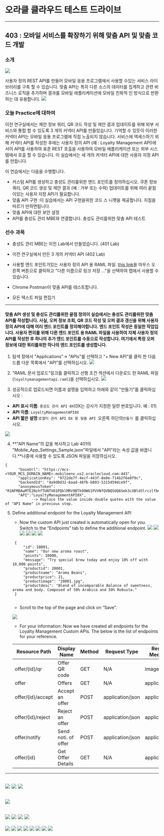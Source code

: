 # 오라클 클라우드 테스트 드라이브 #
-----
## 403 : 모바일 서비스를 확장하기 위해 맞춤 API 및 맞춤 코드 개발 ##


### 소개 ###
![](../../common/images/mobile/long/mcsgs_dt_003_customapi.png)


사용자 정의 REST API를 만들어 모바일 응용 프로그램에서 사용할 수있는 서비스 라이브러리를 구축 할 수 있습니다. 맞춤 API는 특히 다른 소스의 데이터를 집계하고 관련 비즈니스 로직을 추가하며 결과를 모바일 애플리케이션에 모바일 친화적 인 방식으로 반환하는 데 유용합니다. 
![](../../common/images/mobile/long/mcsgc_dt_004_api.png)


### 오늘 Practice에 대하여 ###
이전 연구실에서는 제안 정보 쿼리, QR 코드 작성 및 제안 결과 업데이트를 위해 외부 서비스와 통합 할 수 있도록 3 개의 커넥터 API를 만들었습니다. 기억할 수 있듯이 이러한 커넥터 API는 모바일 응용 프로그램에 직접 노출되지 않습니다. 서비스에 액세스하기 위해 커넥터 API를 작성한 후에는 사용자 정의 API (예 : Loyalty Management API)에서이 API를 사용하여 표준 REST 호출을 사용하여 모바일 애플리케이션 또는 외부 시스템에서 호출 할 수 있습니다. 이 실습에서는 세 개의 커넥터 API에 대한 사용자 지정 API를 만듭니다. 

이 연습에서는 다음을 수행합니다. 
- 커스텀 API를 생성하고 충성도 관리를위한 엔드 포인트를 정의하십시오. 쿠폰 정보 쿼리, QR 코드 생성 및 제안 결과 (예 : 거부 또는 수락) 업데이트를 위해 여러 끝점이있는 사용자 지정 API가 필요합니다. 
- 맞춤 API 구현 :이 실습에서는 API 구현을위한 코드 스 니펫을 제공합니다. 지침을 따르기 만하면됩니다. 
- 맞춤 API에 대한 보안 설정 
- API를 충성도 관리 MBE와 연결합니다. 
충성도 관리를위한 맞춤 API 테스트 

### 선수 과목 ###

- 충성도 관리 MBE는 이전 Lab에서 만들었습니다. (401 Lab) 
- 이전 연구실에서 만든 3 개의 커넥터 API (402 Lab) 
- 사용할 엔드 포인트가있는 사용자 정의 API 용 RAML 파일. [this link](https://raw.githubusercontent.com/APACTestDrive/CloudNative_Mobile/MobileLab-short-delta-only/common/assets/mobile/loyaltymanagementapi.raml)을 마우스 오른쪽 버튼으로 클릭하고 &quot;다른 이름으로 링크 저장 ...&quot;을 선택하여 랩에서 사용할 수 있습니다. 

- Chrome Postman이 맞춤 API를 테스트합니다. 
- 모든 텍스트 파일 편집기 

----
#### 맞춤 API 생성 및 충성도 관리를위한 끝점 정의이 실습에서는 충성도 관리를위한 맞춤 API를 작성합니다. 사실, 오퍼 정보 조회, QR 코드 작성 및 오퍼 결과 갱신을 위해 사용자 정의 API에 대해 여러 엔드 포인트를 정의해야합니다. 엔드 포인트 작성은 동일한 작업입니다. 사용자 편의를 위해 다른 엔드 포인트 용 RAML 파일을 사용하여 자체 사용자 정의 API를 작성한 후 하나의 추가 엔드 포인트를 수동으로 작성합니다. 여기에서 특정 오퍼 정보에 대한 쿼리를위한 하나의 엔드 포인트를 생성합니다. 

1. 탐색 창에서 &quot;Applications&quot;-> &quot;APIs&quot;를 선택하고 &quot;+ New API&quot;를 클릭 한 다음 드롭 다운 목록에서 &quot;API&quot;를 선택하십시오. 
![](../../common/images/mobile/long/403-New_API.png)


2. &quot;RAML 문서 업로드&quot;링크를 클릭하고 선행 조건 섹션에서 다운로드 한 RAML 파일 (`loyaltymanagementapi.raml`)을 선택하십시오. 
![](../../common/images/mobile/long/403-RAML_upload.png)


3. 성공적으로 업로드되면 이름과 설명을 입력하고 아래와 같이 &quot;만들기&quot;를 클릭하십시오 : 
+ **API 표시 이름**: `충성도 관리 API 0X`(0X는 강사가 지정한 일련 번호입니다. 예 : 01) 
+ **API 이름**: `LoyaltyManagementAPI0X` 
+ **API 짧은 설명**:`로열티 관리 API 0X 용 맞춤 API `오른쪽 하단의`만들기 `를 클릭하십시오. 

![](../../common/images/mobile/long/403-Create_Custom_API_with_RAML.png)


4. **&quot;API Name&quot;의 값을 복사하고 Lab 401의 &quot;Mobile_App_Settings_Sample.json&quot;파일에서 &quot;API&quot;라는 속성 값을 바꿉니다.**나중에 사용할 수 있도록 JSON 파일을 저장하십시오. 

```
{
      "baseUrl": "https://mcs-<YOUR_MCS_DOMAIN_NAME>.mobileenv.us2.oraclecloud.com:443",
      "applicationKey": "9722de7f-4ecf-443f-8e0e-714b2f6e0f9c",
      "backendId": "4a9d0d32-8aad-48fb-b803-5315459dce9f",
      "anonymousToken": "R1NFMDAwMTE2NzhfTUNTX01PQklMRV9BTk9OWU1PVVNfQVBQSUQ6Smk3cXBld3lrczlfbmI=",
      "API":"LoyaltyManagementAPI0X",
            --> Replace the value inside double quotes with the value of "API Name" in previous step.
```

5. Define additional endpoint for the Loyalty Management API
   - Now the custom API just created is automatically open for you. Switch to the “Endpoints” tab to define the additional endpoint.
![](../../common/images/mobile/long/403-Define_Additional_Endpoint.png)
![](../../common/images/mobile/long/403-Endpoint_Add_Resource.png)
![](../../common/images/mobile/long/403-Locate_Added_Endpoint.png)
![](../../common/images/mobile/long/403-New_Resource.png)
![](../../common/images/mobile/long/403-Adding_Method.png)
![](../../common/images/mobile/long/403-Adding_Method_Info.png)
   ```
	{
		"id": 10001,
		"name": "Our new aroma roast",
		"points": 10000,
		"message": "Try special brew today and enjoy 10% off with 10,000 points",
		"productid": 20001,
		"productname": "Aroma Beans",
		"productprice": 21,
		"productimage": "20001.jpg",
		"productdesc": "Blend of incomparable Balance of sweetness, aroma and body. Composed of 50% Arabica and 50% Robusta."
	}
	
   ```

    - Scroll to the top of the page and click on “Save”.
    
     ![](../../common/images/mobile/long/403-Adding_Sample_Response.png)

    - For your information: Now we have created all endpoints for the Loyalty Management Custom APIs. The below is the list of endpoints for your reference.

    | Resource Path     | Display Name          | Method | Request Type     | Response Media Type |
    | ----------------- | --------------------- | ------ | ---------------- | ------------------- |
    | offer/{id}/qr	    | Offer QR code         | GET    | N/A	        | image/png           |
    | offer	            | Offers	            | GET    | N/A	        | application/json    |
    | offer/{id}/accept | Accept an offer       | POST   | application/json | application/json    |
    | offer/{id}/reject | Reject an offer       | POST   | application/json | application/json    |
    | offer/notify      | Send noti. of offer   | POST   | application/json | application/json    |
    | offer/{id}        | Get Offer Details     | GET    | N/A	        | application/json    |


----
![](../../common/images/mobile/long/403-Editing_Package_Json.png)
![](../../common/images/mobile/long/403-Upload_Impl_Pack.png)
![](../../common/images/mobile/long/403-Impl_Upload_Pack_Success.png)
----
![](../../common/images/mobile/long/403-API_Security_Settings.png)
---
![](../../common/images/mobile/long/403-Select_API_MBE.png)
![](../../common/images/mobile/long/403-Select_Your_API.png)
![](../../common/images/mobile/long/403-Added_API_ToMBE.png)
![](../../common/images/mobile/long/403-API_AddToMBE_Result.png)
---
![](../../common/images/mobile/long/403-Test_Get_URL.png)
![](../../common/images/mobile/long/403-Test_Postman_UI.png)
![](../../common/images/mobile/long/403-Test_Postman_Setting.png)
![](../../common/images/mobile/long/403-Test_MCS_Credential.png)
![](../../common/images/mobile/long/403-Test_Authorization_Header.png)
![](../../common/images/mobile/long/403-MBE_Settings_ID.png)
![](../../common/images/mobile/long/403-Test_Adding_2Headers.png)
![](../../common/images/mobile/long/403-Test_Result.png)
